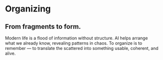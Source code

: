 # Organizing

## From fragments to form.

Modern life is a flood of information without structure. AI helps arrange what we already know, revealing patterns in chaos. To organize is to remember — to translate the scattered into something usable, coherent, and alive.
